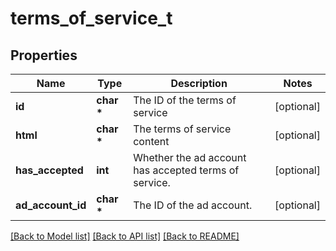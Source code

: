 # terms_of_service_t

## Properties
Name | Type | Description | Notes
------------ | ------------- | ------------- | -------------
**id** | **char \*** | The ID of the terms of service | [optional] 
**html** | **char \*** | The terms of service content | [optional] 
**has_accepted** | **int** | Whether the ad account has accepted terms of service. | [optional] 
**ad_account_id** | **char \*** | The ID of the ad account. | [optional] 

[[Back to Model list]](../README.md#documentation-for-models) [[Back to API list]](../README.md#documentation-for-api-endpoints) [[Back to README]](../README.md)


